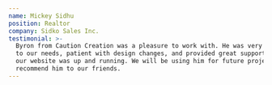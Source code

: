 ```yaml
---
name: Mickey Sidhu
position: Realtor
company: Sidko Sales Inc.
testimonial: >-
  Byron from Caution Creation was a pleasure to work with. He was very attentive
  to our needs, patient with design changes, and provided great support after
  our website was up and running. We will be using him for future projects and
  recommend him to our friends.
---
```

